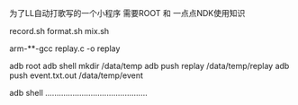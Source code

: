为了LL自动打歌写的一个小程序
需要ROOT
和
一点点NDK使用知识

record.sh
format.sh
mix.sh

arm-**-gcc replay.c -o replay

adb root
adb shell mkdir /data/temp
adb push replay /data/temp/replay
adb push event.txt.out /data/temp/event

adb shell .............................................
